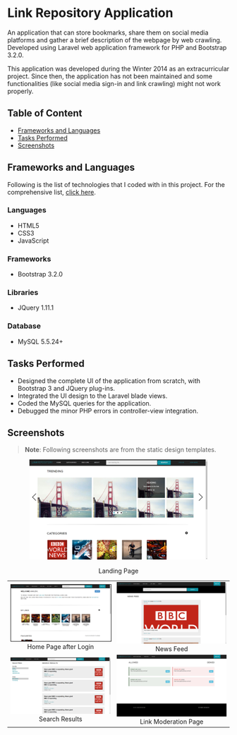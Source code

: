 # Link Repository Application
An application that can store bookmarks, share them on social media platforms and gather a brief description of the webpage by web crawling. Developed using Laravel web application framework for PHP and Bootstrap 3.2.0.

This application was developed during the Winter 2014 as an extracurricular project. Since then, the application has not been maintained and some functionalities (like social media sign-in and link crawling) might not work properly.

## Table of Content
- [Frameworks and Languages](#frameworks-and-languages)
- [Tasks Performed](#tasks-performed)
- [Screenshots](#screenshots)

## Frameworks and Languages
Following is the list of technologies that I coded with in this project. For the comprehensive list, <a href="readme/dependencies.md">click here</a>.

### Languages
- HTML5
- CSS3
- JavaScript

### Frameworks
- Bootstrap 3.2.0

### Libraries
- JQuery 1.11.1

### Database
- MySQL 5.5.24+

## Tasks Performed
- Designed the complete UI of the application from scratch, with Bootstrap 3 and JQuery plug-ins.
- Integrated the UI design to the Laravel blade views.
- Coded the MySQL queries for the application.
- Debugged the minor PHP errors in controller-view integration.

## Screenshots

> **Note**: Following screenshots are from the static design templates.

<p align="center"><img src="readme/screenshots/ss_1.png" title="Home Page" width=80%></p>
<p align="center">Landing Page</p>


| | |
|:-------------------------:|:-------------------------:|
|<img src="readme/screenshots/ss_2.png" title="Home Page after Login" width=100% border="1"> Home Page after Login|<img src="readme/screenshots/ss_3.png" title="News Feed" width=100%> News Feed|
|<img src="readme/screenshots/ss_4.png" title="Search Results" width=100%> Search Results|<img src="readme/screenshots/ss_5.png" title="Link Moderation Page" width=100%> Link Moderation Page|
